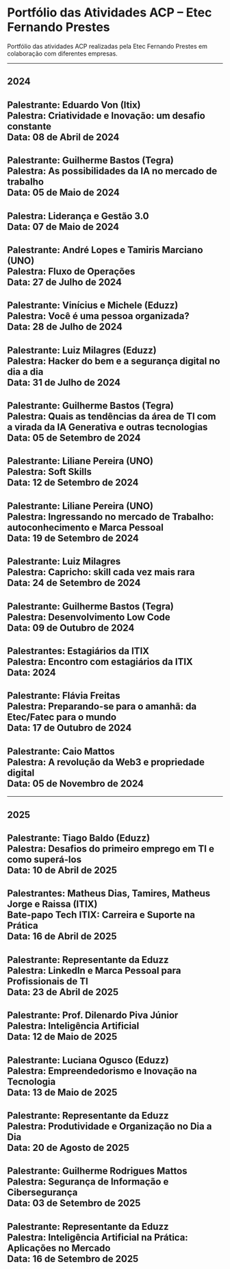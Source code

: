 # Portfólio das Atividades ACP – Etec Fernando Prestes
Portfólio das atividades ACP realizadas pela Etec Fernando Prestes em colaboração com diferentes empresas.  

---

## 2024

**Palestrante:** Eduardo Von (Itix)<br>
**Palestra:** Criatividade e Inovação: um desafio constante<br>
**Data:** 08 de Abril de 2024  
---

**Palestrante:** Guilherme Bastos (Tegra)<br>
**Palestra:** As possibilidades da IA no mercado de trabalho<br>
**Data:** 05 de Maio de 2024  
---

**Palestra:** Liderança e Gestão 3.0<br>
**Data:** 07 de Maio de 2024  
---

**Palestrante:** André Lopes e Tamiris Marciano (UNO)<br>
**Palestra:** Fluxo de Operações<br>
**Data:** 27 de Julho de 2024  
---

**Palestrante:** Vinícius e Michele (Eduzz)<br>
**Palestra:** Você é uma pessoa organizada?<br>
**Data:** 28 de Julho de 2024  
---

**Palestrante:** Luiz Milagres (Eduzz)<br>
**Palestra:** Hacker do bem e a segurança digital no dia a dia<br>
**Data:** 31 de Julho de 2024  
---

**Palestrante:** Guilherme Bastos (Tegra)<br>
**Palestra:** Quais as tendências da área de TI com a virada da IA Generativa e outras tecnologias<br>
**Data:** 05 de Setembro de 2024  
---

**Palestrante:** Liliane Pereira (UNO)<br>
**Palestra:** Soft Skills<br>
**Data:** 12 de Setembro de 2024  
---

**Palestrante:** Liliane Pereira (UNO)<br>
**Palestra:** Ingressando no mercado de Trabalho: autoconhecimento e Marca Pessoal<br>
**Data:** 19 de Setembro de 2024  
---

**Palestrante:** Luiz Milagres<br>
**Palestra:** Capricho: skill cada vez mais rara<br>
**Data:** 24 de Setembro de 2024  
---

**Palestrante:** Guilherme Bastos (Tegra)<br>
**Palestra:** Desenvolvimento Low Code<br>
**Data:** 09 de Outubro de 2024  
---

**Palestrantes:** Estagiários da ITIX<br>
**Palestra:** Encontro com estagiários da ITIX<br>
**Data:** 2024  
---

**Palestrante:** Flávia Freitas<br>
**Palestra:** Preparando-se para o amanhã: da Etec/Fatec para o mundo<br>
**Data:** 17 de Outubro de 2024  
---

**Palestrante:** Caio Mattos<br>
**Palestra:** A revolução da Web3 e propriedade digital<br>
**Data:** 05 de Novembro de 2024  
---

---

## 2025

**Palestrante:** Tiago Baldo (Eduzz)<br>
**Palestra:** Desafios do primeiro emprego em TI e como superá-los<br>
**Data:** 10 de Abril de 2025  
---

**Palestrantes:** Matheus Dias, Tamires, Matheus Jorge e Raissa (ITIX)<br>
**Bate-papo Tech ITIX:** Carreira e Suporte na Prática<br>
**Data:** 16 de Abril de 2025  
---

**Palestrante:** Representante da Eduzz<br>
**Palestra:** LinkedIn e Marca Pessoal para Profissionais de TI<br>
**Data:** 23 de Abril de 2025  
---

**Palestrante:** Prof. Dilenardo Piva Júnior<br>
**Palestra:** Inteligência Artificial<br>
**Data:** 12 de Maio de 2025  
---

**Palestrante:** Luciana Ogusco (Eduzz)<br>
**Palestra:** Empreendedorismo e Inovação na Tecnologia<br>
**Data:** 13 de Maio de 2025  
---

**Palestrante:** Representante da Eduzz<br>
**Palestra:** Produtividade e Organização no Dia a Dia<br>
**Data:** 20 de Agosto de 2025  
---

**Palestrante:** Guilherme Rodrigues Mattos<br>
**Palestra:** Segurança de Informação e Cibersegurança<br>
**Data:** 03 de Setembro de 2025  
---

**Palestrante:** Representante da Eduzz<br>
**Palestra:** Inteligência Artificial na Prática: Aplicações no Mercado<br>
**Data:** 16 de Setembro de 2025  
---
